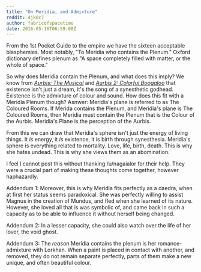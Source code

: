 ```yaml
---
title: "On Meridia, and Admixture"
reddit: 4jk0c7
author: fabricofspacetime
date: 2016-05-16T06:59:08Z
---
```


From the 1st Pocket Guide to the empire we have the sixteen acceptable blasphemies. Most notably, "To Meridia who contains the Plenum." Oxford dictionary defines plenum as "A space completely filled with matter, or the whole of space." 

So why does Meridia contain the Plenum, and what does this imply? We know from _[Aurbis: The Musical](https://www.reddit.com/r/teslore/comments/1oybze/aurbis_the_musical/)_ and _[Aurbis 2: Colorful Boogaloo](https://www.reddit.com/r/teslore/comments/1p1fip/aurbis_2_colorful_boogaloo/)_ that existence isn't just a dream, it's the song of a synesthetic godhead. Existence is the admixture of colour and sound. How does this fit with a Meridia Plenum though? Asnwer: Meridia's plane is referred to as The Coloured Rooms.  If Merida contains the Plenum, and Meridia's plane is The Coloured Rooms, then Meridia must contain the Plenum that is the Colour of the Aurbis. Meridia's Plane is the perception of the Aurbis.

From this we can draw that Meridia's sphere isn't just the energy of living things. It _is_ energy, it _is_ existence, it is birth through synesthesia. Meridia's sphere is everything related to mortality. Love, life, birth, death. This is why she hates undead. This is why she views them as an abomination. 

I feel I cannot post this without thanking /u/nagaialor for their help. They were a crucial part of making these thoughts come together, however haphazardly.

Addendum 1: Moreover, this is why Meridia fits perfectly as a daedra, when at first her status seems paradoxical. She was perfectly willing to assist Magnus in the creation of Mundus, and fled when she learned of its nature. However, she loved all that is was symbolic of, and came back in such a capacity as to be able to influence it without herself being changed. 

Addendum 2: In a lesser capacity, she could also watch over the life of her lover, the void ghost.

Addendum 3:  The ​_reason_​ Meridia contains the plenum is her romance-admixture with Lorkhan. When a paint is placed in contact with another, and removed, they do not remain separate perfectly, parts of them make a new unique, and often beautiful colour.
